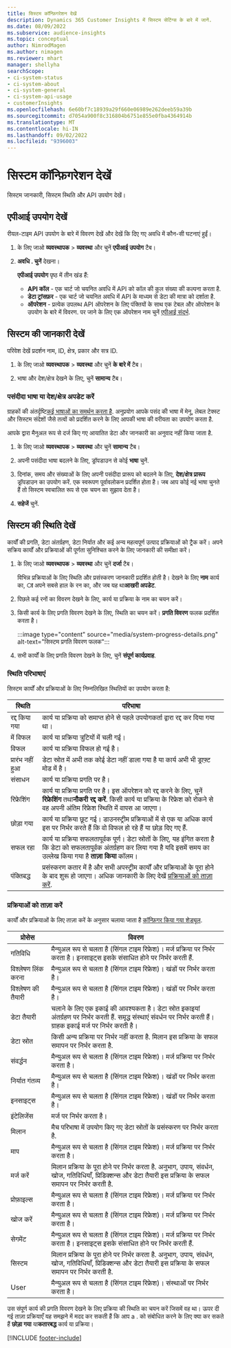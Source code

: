 ```yaml
---
title: सिस्टम कॉन्फ़िगरेशन देखें
description: Dynamics 365 Customer Insights में सिस्टम सेटिंग्स के बारे में जानें.
ms.date: 08/09/2022
ms.subservice: audience-insights
ms.topic: conceptual
author: NimrodMagen
ms.author: nimagen
ms.reviewer: mhart
manager: shellyha
searchScope:
- ci-system-status
- ci-system-about
- ci-system-general
- ci-system-api-usage
- customerInsights
ms.openlocfilehash: 6e60bf7c18939a29f660e06989e262deeb59a39b
ms.sourcegitcommit: d7054a900f8c316804b6751e855e0fba4364914b
ms.translationtype: MT
ms.contentlocale: hi-IN
ms.lasthandoff: 09/02/2022
ms.locfileid: "9396003"
---
```

# <a name="view-system-configuration"></a>सिस्टम कॉन्फ़िगरेशन देखें

सिस्टम जानकारी, सिस्टम स्थिति और API उपयोग देखें।

## <a name="view-api-usage"></a>एपीआई उपयोग देखें

रीयल-टाइम API उपयोग के बारे में विवरण देखें और देखें कि दिए गए अवधि में कौन-सी घटनाएं हुईं।

1. के लिए जाओ **व्यवस्थापक** > **व्यवस्था** और चुनें **एपीआई उपयोग** टैब।

1. **अवधि . चुनें** देखना।

   **एपीआई उपयोग** पृष्ठ में तीन खंड हैं:

   - **API कॉल** - एक चार्ट जो चयनित अवधि में API को कॉल की कुल संख्या की कल्पना करता है.
   - **डेटा ट्रांसफ़र** - एक चार्ट जो चयनित अवधि में API के माध्यम से डेटा की मात्रा को दर्शाता है.
   - **ऑपरेशन** - प्रत्येक उपलब्ध API ऑपरेशन के लिए पंक्तियों के साथ एक टेबल और ऑपरेशन के उपयोग के बारे में विवरण. पर जाने के लिए एक ऑपरेशन नाम चुनें [एपीआई संदर्भ](https://developer.ci.ai.dynamics.com/api-details#api=CustomerInsights&operation=Get-all-instances).

## <a name="view-system-information"></a>सिस्टम की जानकारी देखें

परिवेश देखें प्रदर्शन नाम, ID, क्षेत्र, प्रकार और सत्र ID.

1. के लिए जाओ **व्यवस्थापक** > **व्यवस्था** और चुनें **के बारे में** टैब।

1. भाषा और देश/क्षेत्र देखने के लिए, चुनें **सामान्य** टैब।

### <a name="update-preferred-language-or-countryregion"></a>पसंदीदा भाषा या देश/क्षेत्र अपडेट करें

ग्राहकों की अंतर्दृष्टि[कई भाषाओं का समर्थन करता है](/dynamics365/get-started/availability). अनुप्रयोग आपके पसंद की भाषा में मेनू, लेबल टेक्स्ट और सिस्टम संदेशों जैसे तत्वों को प्रदर्शित करने के लिए आपकी भाषा की वरीयता का उपयोग करता है.

आपके द्वारा मैनुअल रूप से दर्ज किए गए आयातित डेटा और जानकारी का अनुवाद नहीं किया जाता है.

1. के लिए जाओ **व्यवस्थापक** > **व्यवस्था** और चुनें **सामान्य** टैब।

1. अपनी पसंदीदा भाषा बदलने के लिए, ड्रॉपडाउन से कोई **भाषा** चुनें.

1. दिनांक, समय और संख्याओं के लिए अपनी पसंदीदा प्रारूप को बदलने के लिए, **देश/क्षेत्र प्रारूप** ड्रॉपडाउन का उपयोग करें. एक स्वरूपण पूर्वावलोकन प्रदर्शित होता है। जब आप कोई नई भाषा चुनते हैं तो सिस्टम स्वचालित रूप से एक चयन का सुझाव देता है।

1. **सहेजें** चुनें.

## <a name="view-system-status"></a>सिस्टम की स्थिति देखें

कार्यों की प्रगति, डेटा अंतर्ग्रहण, डेटा निर्यात और कई अन्य महत्वपूर्ण उत्पाद प्रक्रियाओं को ट्रैक करें। अपने सक्रिय कार्यों और प्रक्रियाओं की पूर्णता सुनिश्चित करने के लिए जानकारी की समीक्षा करें।

1. के लिए जाओ **व्यवस्थापक** > **व्यवस्था** और चुनें **दर्जा** टैब।

   विभिन्न प्रक्रियाओं के लिए स्थिति और प्रसंस्करण जानकारी प्रदर्शित होती है। देखने के लिए **नाम** कार्य का, **ा** अपने सबसे हाल के रन का, और जब यह था**आखरी अपडेट**.

1. पिछले कई रनों का विवरण देखने के लिए, कार्य या प्रक्रिया के नाम का चयन करें।

1. किसी कार्य के लिए प्रगति विवरण देखने के लिए, स्थिति का चयन करें। **प्रगति विवरण** फलक प्रदर्शित करता है।

   :::image type="content" source="media/system-progress-details.png" alt-text="सिस्टम प्रगति विवरण फलक":::

1. सभी कार्यों के लिए प्रगति विवरण देखने के लिए, चुनें **संपूर्ण कार्यप्रवाह**.

### <a name="status-definitions"></a>स्थिति परिभाषाएं

सिस्टम कार्यों और प्रक्रियाओं के लिए निम्नलिखित स्थितियों का उपयोग करता है:

|स्थिति  |परिभाषा  |
|---------|---------|
|रद्द किया गया |कार्य या प्रक्रिया को समाप्त होने से पहले उपयोगकर्ता द्वारा रद्द कर दिया गया था।   |
|में विफल   |कार्य या प्रक्रिया त्रुटियों में चली गई।         |
|विफल  |कार्य या प्रक्रिया विफल हो गई है।  |
|प्रारंभ नहीं हुआ   |डेटा स्रोत में अभी तक कोई डेटा नहीं डाला गया है या कार्य अभी भी ड्राफ़्ट मोड में है।         |
|संसाधन  |कार्य या प्रक्रिया प्रगति पर है।  |
|रिफ्रेशिंग    |कार्य या प्रक्रिया प्रगति पर है। इस ऑपरेशन को रद्द करने के लिए, चुनें **रिफ्रेशिंग** तथा**नौकरी रद्द करें**. किसी कार्य या प्रक्रिया के रिफ्रेश को रोकने से वह अपनी अंतिम रिफ्रेश स्थिति में वापस आ जाएगा।       |
|छोड़ा गया  |कार्य या प्रक्रिया छूट गई। डाउनस्ट्रीम प्रक्रियाओं में से एक या अधिक कार्य इस पर निर्भर करते हैं कि वो विफल हो रहे हैं या छोड़ दिए गए हैं.|
|सफल रहा  |कार्य या प्रक्रिया सफलतापूर्वक पूर्ण। डेटा स्रोतों के लिए, यह इंगित करता है कि डेटा को सफलतापूर्वक अंतर्ग्रहण कर लिया गया है यदि इसमें समय का उल्लेख किया गया है **ताज़ा किया** कॉलम।|
|पंक्तिबद्ध | प्रसंस्करण कतार में है और सभी अपस्ट्रीम कार्यों और प्रक्रियाओं के पूरा होने के बाद शुरू हो जाएगा। अधिक जानकारी के लिए देखें [प्रक्रियाओं को ताज़ा करें](#refresh-processes).|

### <a name="refresh-processes"></a>प्रक्रियाओं को ताज़ा करें

कार्यों और प्रक्रियाओं के लिए ताज़ा करें के अनुसार चलाया जाता है [कॉन्फ़िगर किया गया शेड्यूल](schedule-refresh.md).

|प्रोसेस  |विवरण  |
|---------|---------|
|गतिविधि  |मैन्युअल रूप से चलता है (सिंगल टाइम रिफ्रेश)। मर्ज प्रक्रिया पर निर्भर करता है। इनसाइट्स इसके संसाधित होने पर निर्भर करती हैं.|
|विश्लेषण लिंक करना |मैन्युअल रूप से चलता है (सिंगल टाइम रिफ्रेश)। खंडों पर निर्भर करता है।  |
|विश्लेषण की तैयारी |मैन्युअल रूप से चलता है (सिंगल टाइम रिफ्रेश)। खंडों पर निर्भर करता है।  |
|डेटा तैयारी   |चलाने के लिए एक इकाई की आवश्यकता है। डेटा स्रोत इकाइयां अंतर्ग्रहण पर निर्भर करती हैं. समृद्ध संस्थाएं संवर्धन पर निर्भर करती हैं। ग्राहक इकाई मर्ज पर निर्भर करती है।  |
|डेटा स्रोत   |किसी अन्य प्रक्रिया पर निर्भर नहीं करता है. मिलान इस प्रक्रिया के सफल समापन पर निर्भर करता है.  |
|संवर्द्धन   |मैन्युअल रूप से चलता है (सिंगल टाइम रिफ्रेश)। मर्ज प्रक्रिया पर निर्भर करता है। |
|निर्यात गंतव्य |मैन्युअल रूप से चलता है (सिंगल टाइम रिफ्रेश)। खंडों पर निर्भर करता है।  |
|इनसाइट्स |मैन्युअल रूप से चलता है (सिंगल टाइम रिफ्रेश)। खंडों पर निर्भर करता है।  |
|इंटेलिजेंस   |मर्ज पर निर्भर करता है।   |
|मिलान |मैच परिभाषा में उपयोग किए गए डेटा स्रोतों के प्रसंस्करण पर निर्भर करता है.      |
|माप  |मैन्युअल रूप से चलता है (सिंगल टाइम रिफ्रेश)। मर्ज प्रक्रिया पर निर्भर करता है।  |
|मर्ज करें   |मिलान प्रक्रिया के पूरा होने पर निर्भर करता है. अनुभाग, उपाय, संवर्धन, खोज, गतिविधियाँ, प्रिडिक्शन्स और डेटा तैयारी इस प्रक्रिया के सफल समापन पर निर्भर करती है.   |
|प्रोफ़ाइल्स   |मैन्युअल रूप से चलता है (सिंगल टाइम रिफ्रेश)। मर्ज प्रक्रिया पर निर्भर करता है। |
|खोज करें   |मैन्युअल रूप से चलता है (सिंगल टाइम रिफ्रेश)। मर्ज प्रक्रिया पर निर्भर करता है। |
|सेगमेंट  |मैन्युअल रूप से चलता है (सिंगल टाइम रिफ्रेश)। मर्ज प्रक्रिया पर निर्भर करता है। इनसाइट्स इसके संसाधित होने पर निर्भर करती हैं.|
|सिस्टम   |मिलान प्रक्रिया के पूरा होने पर निर्भर करता है. अनुभाग, उपाय, संवर्धन, खोज, गतिविधियाँ, प्रिडिक्शन्स और डेटा तैयारी इस प्रक्रिया के सफल समापन पर निर्भर करती है.   |
|User  |मैन्युअल रूप से चलता है (सिंगल टाइम रिफ्रेश)। संस्थाओं पर निर्भर करता है।  |

उस संपूर्ण कार्य की प्रगति विवरण देखने के लिए प्रक्रिया की स्थिति का चयन करें जिसमें वह था। ऊपर दी गई ताज़ा प्रक्रियाएँ यह समझने में मदद कर सकती हैं कि आप a . को संबोधित करने के लिए क्या कर सकते हैं **छोड़ा गया** या**कतारबद्ध** कार्य या प्रक्रिया।


[!INCLUDE [footer-include](includes/footer-banner.md)]
